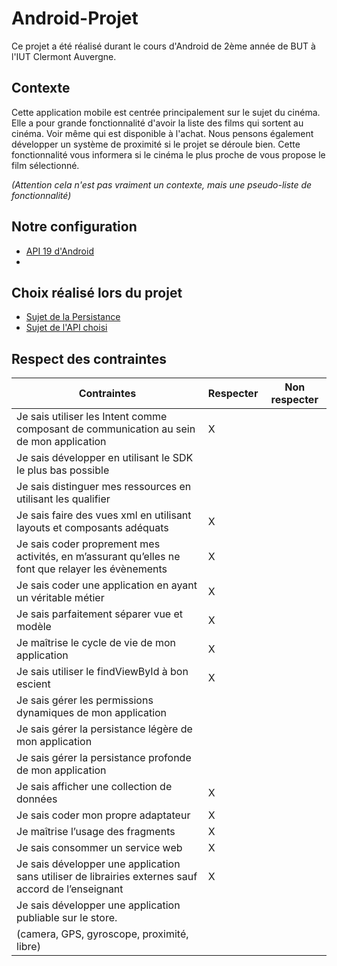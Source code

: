 # Android-Projet
Ce projet a été réalisé durant le cours d'Android de 2ème année de BUT à l'IUT Clermont Auvergne.  

## Contexte
Cette application mobile est centrée principalement sur le sujet du cinéma.
Elle a pour grande fonctionnalité d'avoir la liste des films qui sortent au cinéma. Voir même qui est disponible à l'achat.
Nous pensons également développer un système de proximité si le projet se déroule bien. Cette fonctionnalité vous informera si le cinéma le plus proche de vous propose le film sélectionné.

*(Attention cela n'est pas vraiment un contexte, mais une pseudo-liste de fonctionnalité)*

## Notre configuration
* [API 19 d'Android](/Documentation/Choix_d'API.md)
* 

## Choix réalisé lors du projet
* [Sujet de la Persistance](/Documentation/Choix_persistance.md)
* [Sujet de l'API choisi](/Documentation/Choix_d'API.md)

## Respect des contraintes

**Contraintes** | **Respecter**           | **Non respecter** 
 --- |------------------------| --- 
Je sais utiliser les Intent comme composant de communication au sein de mon application |   X                     |  
Je sais développer en utilisant le SDK le plus bas possible |                        |  
Je sais distinguer mes ressources en utilisant les qualifier |                       |
Je sais faire des vues xml en utilisant layouts et composants adéquats |       X                |
Je sais coder proprement mes activités, en m’assurant qu’elles ne font que relayer les évènements |     X                   |  
Je sais coder une application en ayant un véritable métier |    X                    | 
Je sais parfaitement séparer vue et modèle |  X                     | 
Je maîtrise le cycle de vie de mon application |  X                     | 
Je sais utiliser le findViewById à bon escient |     X                   |  
Je sais gérer les permissions dynamiques de mon application |                       | 
Je sais gérer la persistance légère de mon application |                       | 
Je sais gérer la persistance profonde de mon application |                       |  
Je sais afficher une collection de données |      X                  |  
Je sais coder mon propre adaptateur |    X                    |     
Je maîtrise l’usage des fragments |  X                    | 
Je sais consommer un service web | X                       |  
Je sais développer une application sans utiliser de librairies externes sauf accord de l’enseignant | X                     |
Je sais développer une application publiable sur le store. |                      |
(camera, GPS, gyroscope, proximité, libre)|  |    
